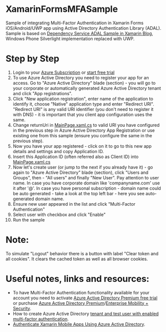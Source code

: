 # XamarinFormsMFASample
Sample of integrating Multi-Factor Authentication in Xamarin Forms iOS/Android/UWP app using Active Directory Authentication Library (ADAL).
Sample is based on [Dependency Service ADAL Sample in Xamarin Blog](https://blog.xamarin.com/put-adal-xamarin-forms/), Windows Phone Silverlight implementation replaced with UWP. 

# Step by Step 

1. Login to your [Azure Subscription](https://portal.azure.com/) or [start free trial](https://azure.microsoft.com/en-us/offers/ms-azr-0044p)
2. To use Azure Active Directory you need to register your app for an access. Go to "Azure Active Directory" blade (section) - you will go to your corporate or automatically generated  Azure Active Directory tenant and click "App registrations".
3. Click "New application registration", enter name of the application to identify it, choose "Native" application type and enter "Redirect URI". 
"Redirect URI" is any valid URI identifier (you don't need to register it with DNS) - it is important that you client app configuration uses the same.
4. Change returnUri in [MainPage.xaml.cs](MFATest/MFATest/MainPage.xaml.cs#L15) to valid URI you have configured in the previous step in Azure Active Directory App Registration or use existing one from this sample (ensure you configure the same in the previous step).
5. Now you have your app registered - click on it to go to this new app details and settings and copy Application ID.
6. Insert this Application ID (often referred also as Client ID) into [MainPage.xaml.cs](MFATest/MFATest/MainPage.xaml.cs#L13)
7. Now let's create user (or jump to the next if you already have it) - go again to "Azure Active Directory" blade (section), click "Users and Groups", then - "All users" and finally "New User". Pay attention to user name. In case you have corporate domain like 'companyname.com' use it after '@'. In case you have personal subscription - domain name could be auto generated - take a look at the top left bar - here you see auto-generated domain name. 
8. Ensure new user appeared in the list and click "Multi-Factor Authentication"
9. Select user with checkbox and click "Enable"
10. Run the sample

# Note:

To simulate "Logout" behavior there is a button with label "Clear token and all cookies". It clears the cached token as well as all browser cookies.

# Useful notes, links and resources:
* To have Multi-Factor Authentication functionality available for your account you need to activate [Azure Active Directory Premium free trial](https://azure.microsoft.com/en-us/trial/get-started-active-directory/) or purchase [Azure Active Directory Premium](https://docs.microsoft.com/en-us/azure/active-directory/active-directory-get-started-premium)/[Enterprise Mobility + Security](https://www.microsoft.com/en-us/cloud-platform/enterprise-mobility-security). 
* How to create Azure Active Directory [tenant and test user with enabled multi-factor authentication](https://docs.microsoft.com/en-us/rest/api/datacatalog/create-an-azure-active-directory-tenant).
* [Authenticate Xamarin Mobile Apps Using Azure Active Directory](https://blog.xamarin.com/authenticate-xamarin-mobile-apps-using-azure-active-directory/).
